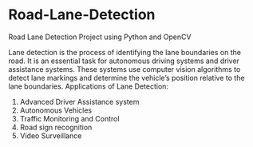 # Road-Lane-Detection
Road Lane Detection Project using Python and OpenCV

Lane detection is the process of identifying the lane boundaries on the road. It is an essential task for autonomous driving systems and driver assistance systems.
These systems use computer vision algorithms to detect lane markings and determine the vehicle’s position relative to the lane boundaries.
Applications of Lane Detection:
1. Advanced Driver Assistance system
2.  Autonomous Vehicles
3.  Traffic Monitoring and Control
4.  Road sign recognition
5.  Video Surveillance
